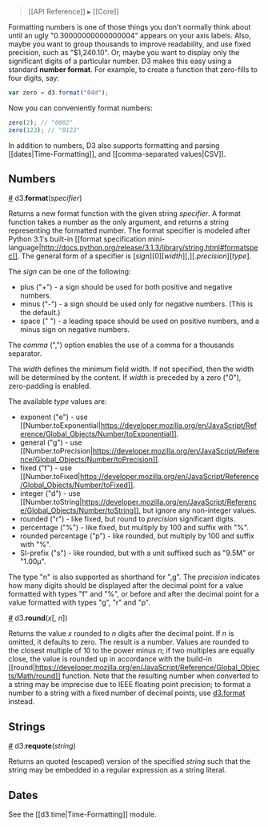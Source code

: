 > [[API Reference]] ▸ [[Core]]

Formatting numbers is one of those things you don't normally think about until an ugly "0.30000000000000004" appears on your axis labels. Also, maybe you want to group thousands to improve readability, and use fixed precision, such as "$1,240.10". Or, maybe you want to display only the significant digits of a particular number. D3 makes this easy using a standard **number format**. For example, to create a function that zero-fills to four digits, say:

```javascript
var zero = d3.format("04d");
```

Now you can conveniently format numbers:

```javascript
zero(2); // "0002"
zero(123); // "0123"
```

In addition to numbers, D3 also supports formatting and parsing [[dates|Time-Formatting]], and [[comma-separated values|CSV]].

## Numbers

<a name="d3_format" href="Formatting#wiki-d3_format">#</a> d3.<b>format</b>(<i>specifier</i>)

Returns a new format function with the given string *specifier*. A format function takes a number as the only argument, and returns a string representing the formatted number. The format specifier is modeled after Python 3.1's built-in [[format specification mini-language|http://docs.python.org/release/3.1.3/library/string.html#formatspec]]. The general form of a specifier is [*sign*][0][*width*][,][.*precision*][*type*]. 

The *sign* can be one of the following:

* plus ("+") - a sign should be used for both positive and negative numbers.
* minus ("-") - a sign should be used only for negative numbers. (This is the default.)
* space (" ") - a leading space should be used on positive numbers, and a minus sign on negative numbers.

The *comma* (",") option enables the use of a comma for a thousands separator. 

The *width* defines the minimum field width. If not specified, then the width will be determined by the content. If *width* is preceded by a zero ("0"), zero-padding is enabled. 

The available *type* values are:

* exponent ("e") - use [[Number.toExponential|https://developer.mozilla.org/en/JavaScript/Reference/Global_Objects/Number/toExponential]].
* general ("g") - use [[Number.toPrecision|https://developer.mozilla.org/en/JavaScript/Reference/Global_Objects/Number/toPrecision]].
* fixed ("f") - use [[Number.toFixed|https://developer.mozilla.org/en/JavaScript/Reference/Global_Objects/Number/toFixed]].
* integer ("d") - use [[Number.toString|https://developer.mozilla.org/en/JavaScript/Reference/Global_Objects/Number/toString]], but ignore any non-integer values.
* rounded ("r") - like fixed, but round to *precision* significant digits.
* percentage ("%") - like fixed, but multiply by 100 and suffix with "%".
* rounded percentage ("p") - like rounded, but multiply by 100 and suffix with "%".
* SI-prefix ("s") - like rounded, but with a unit suffixed such as "9.5M" or "1.00µ".

The type "n" is also supported as shorthand for ",g". The *precision* indicates how many digits should be displayed after the decimal point for a value formatted with types "f" and "%", or before and after the decimal point for a value formatted with types "g", "r" and "p".

<a name="d3_round" href="Formatting#wiki-d3_round">#</a> d3.<b>round</b>(*x*[, *n*])

Returns the value *x* rounded to *n* digits after the decimal point. If *n* is omitted, it defaults to zero. The result is a number. Values are rounded to the closest multiple of 10 to the power minus *n*; if two multiples are equally close, the value is rounded up in accordance with the build-in [[round|https://developer.mozilla.org/en/JavaScript/Reference/Global_Objects/Math/round]] function. Note that the resulting number when converted to a string may be imprecise due to IEEE floating point precision; to format a number to a string with a fixed number of decimal points, use [d3.format](Formatting#wiki-d3_format) instead.

## Strings

<a name="d3_requote" href="Formatting#wiki-d3_requote">#</a> d3.<b>requote</b>(*string*)

Returns an quoted (escaped) version of the specified *string* such that the string may be embedded in a regular expression as a string literal.

## Dates

See the [[d3.time|Time-Formatting]] module.
